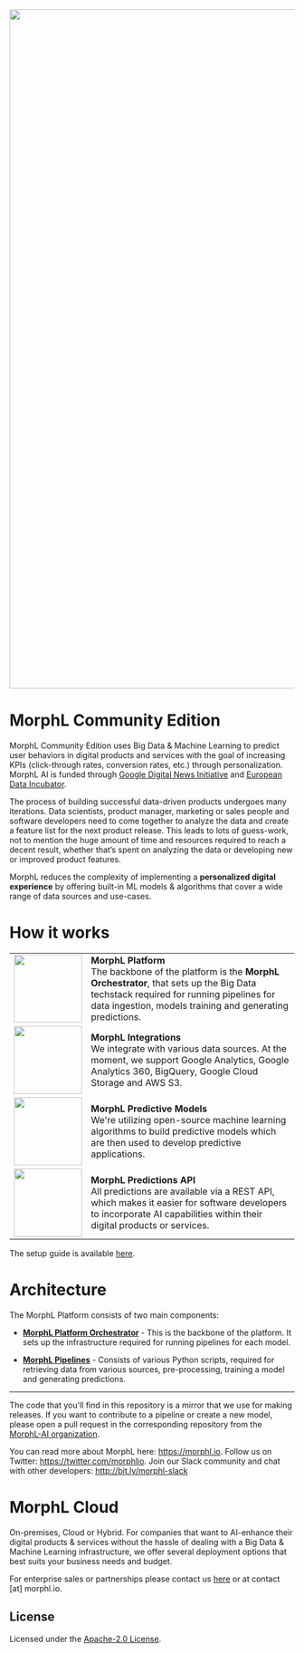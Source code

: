 <div align="center">
    <img src="https://raw.githubusercontent.com/Morphl-Project/media-kit/master/05%20-%20Banners/morphl-banner-color.png" style="width:1200px; height: auto;" />
</div>

# MorphL Community Edition

MorphL Community Edition uses Big Data & Machine Learning to predict user behaviors in digital products and services with the goal of increasing KPIs (click-through rates, conversion rates, etc.) through personalization. MorphL AI is funded through [Google Digital News Initiative](https://newsinitiative.withgoogle.com/dnifund/) and [European Data Incubator](https://edincubator.eu/).

The process of building successful data-driven products undergoes many iterations. Data scientists, product manager, marketing or sales people and software developers need to come together to analyze the data and create a feature list for the next product release. This leads to lots of guess-work, not to mention the huge amount of time and resources required to reach a decent result, whether that’s spent on analyzing the data or developing new or improved product features.

MorphL reduces the complexity of implementing a **personalized digital experience** by offering built-in ML models & algorithms that cover a wide range of data sources and use-cases.

# How it works

<table>
    <tr>
        <td><img src="https://morphl.io/images/icons/analytics/file-2.svg" width="120"/></td><td><strong>MorphL Platform</strong><br/>
        The backbone of the platform is the <strong>MorphL Orchestrator</strong>, that sets up the Big Data techstack required for running pipelines for data ingestion, models training and generating predictions.
        </td>
    </tr>
    <tr>
        <td><img src="https://morphl.io/images/icons/analytics/server.svg" width="120"/></td><td><strong>MorphL Integrations</strong><br/>
We integrate with various data sources. At the moment, we support Google Analytics, Google Analytics 360, BigQuery, Google Cloud Storage and AWS S3.</td>
    </tr>
    <tr>
        <td><img src="https://morphl.io/images/icons/analytics/analytics-1.svg" width="120"/></td><td><strong>MorphL Predictive Models</strong><br/>
We're utilizing open-source machine learning algorithms to build predictive models which are then used to develop predictive applications.</td>
    </tr>
    <tr>
        <td><img src="https://morphl.io/images/icons/analytics/api.svg" width="120"/></td><td><strong>MorphL Predictions API</strong><br/>
        All predictions are available via a REST API, which makes it easier for software developers to incorporate AI capabilities within their digital products or services. 
    </td>
</tr>

</table>

The setup guide is available [here](orchestrator/).

# Architecture

The MorphL Platform consists of two main components:

- **[MorphL Platform Orchestrator](orchestrator/)** - This is the backbone of the platform. It sets up the infrastructure required for running pipelines for each model.

- **[MorphL Pipelines](pipelines/)** - Consists of various Python scripts, required for retrieving data from various sources, pre-processing, training a model and generating predictions.

---

The code that you'll find in this repository is a mirror that we use for making releases. If you want to contribute to a pipeline or create a new model, please open a pull request in the corresponding repository from the [MorphL-AI organization](https://github.com/Morphl-AI).

You can read more about MorphL here: https://morphl.io. Follow us on Twitter: https://twitter.com/morphlio. Join our Slack community and chat with other developers: http://bit.ly/morphl-slack

# MorphL Cloud

On-premises, Cloud or Hybrid. For companies that want to AI-enhance their digital products & services without the hassle of dealing with a Big Data & Machine Learning infrastructure, we offer several deployment options that best suits your business needs and budget.

For enterprise sales or partnerships please contact us [here](https://morphl.io/company/contact.html) or at contact [at] morphl.io.

## License

Licensed under the [Apache-2.0 License](https://opensource.org/licenses/Apache2.0).
